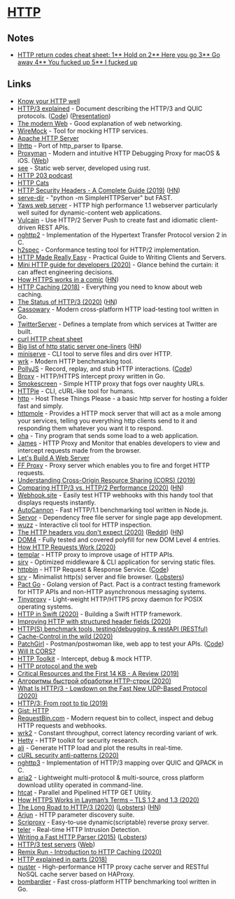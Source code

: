 # [HTTP](https://developer.mozilla.org/en-US/docs/Web/HTTP)

## Notes

- [HTTP return codes cheat sheet: 1** Hold on 2** Here you go 3** Go away 4** You fucked up 5\*\* I fucked up](https://twitter.com/anthilemoon/status/1105972205568094208)

## Links

- [Know your HTTP well](https://github.com/for-GET/know-your-http-well)
- [HTTP/3 explained](https://http3-explained.haxx.se/en) - Document describing the HTTP/3 and QUIC protocols. ([Code](https://github.com/bagder/http3-explained)) ([Presentation](https://daniel.haxx.se/http3-explained/))
- [The modern Web](http://ninenines.eu/docs/en/cowboy/1.0/guide/modern_web/) - Good explanation of web networking.
- [WireMock](https://github.com/tomakehurst/wiremock) - Tool for mocking HTTP services.
- [Apache HTTP Server](https://github.com/apache/httpd)
- [llhttp](https://github.com/nodejs/llhttp) - Port of http_parser to llparse.
- [Proxyman](https://github.com/ProxymanApp/Proxyman) - Modern and intuitive HTTP Debugging Proxy for macOS & iOS. ([Web](https://proxyman.io/))
- [see](https://github.com/wyhaya/see) - Static web server, developed using rust.
- [HTTP 203 podcast](https://developers.google.com/web/shows/http203/podcast/)
- [HTTP Cats](https://http.cat/)
- [HTTP Security Headers - A Complete Guide (2019)](https://nullsweep.com/http-security-headers-a-complete-guide/) ([HN](https://news.ycombinator.com/item?id=20468845))
- [serve-dir](https://github.com/maruel/serve-dir) - "python -m SimpleHTTPServer" but FAST.
- [Yaws web server](https://github.com/klacke/yaws) - HTTP high performance 1.1 webserver particularly well suited for dynamic-content web applications.
- [Vulcain](https://github.com/dunglas/vulcain) - Use HTTP/2 Server Push to create fast and idiomatic client-driven REST APIs.
- [nghttp2](https://github.com/nghttp2/nghttp2) - Implementation of the Hypertext Transfer Protocol version 2 in C.
- [h2spec](https://github.com/summerwind/h2spec) - Conformance testing tool for HTTP/2 implementation.
- [HTTP Made Really Easy](https://www.jmarshall.com/easy/http/) - Practical Guide to Writing Clients and Servers.
- [Mini HTTP guide for developers (2020)](https://charemza.name/blog/posts/abstractions/http/http-guide-for-developers/) - Glance behind the curtain: it can affect engineering decisions.
- [How HTTPS works in a comic](https://howhttps.works/) ([HN](https://news.ycombinator.com/item?id=24476469))
- [HTTP Caching (2018)](https://roadmap.sh/guides/http-caching) - Everything you need to know about web caching.
- [The Status of HTTP/3 (2020)](https://www.infoq.com/news/2020/01/http-3-status/) ([HN](https://news.ycombinator.com/item?id=22037242))
- [Cassowary](https://github.com/rogerwelin/cassowary) - Modern cross-platform HTTP load-testing tool written in Go.
- [TwitterServer](https://github.com/twitter/twitter-server) - Defines a template from which services at Twitter are built.
- [curl HTTP cheat sheet](https://curl.github.io/curl-cheat-sheet/http-sheet.html)
- [Big list of http static server one-liners](https://gist.github.com/willurd/5720255) ([HN](https://news.ycombinator.com/item?id=22082585))
- [miniserve](https://github.com/svenstaro/miniserve) - CLI tool to serve files and dirs over HTTP.
- [wrk](https://github.com/wg/wrk) - Modern HTTP benchmarking tool.
- [PollyJS](https://netflix.github.io/pollyjs/#/) - Record, replay, and stub HTTP interactions. ([Code](https://github.com/Netflix/pollyjs))
- [Broxy](https://github.com/rhaidiz/broxy) - HTTP/HTTPS intercept proxy written in Go.
- [Smokescreen](https://github.com/stripe/smokescreen) - Simple HTTP proxy that fogs over naughty URLs.
- [HTTPie](https://github.com/jakubroztocil/httpie) - CLI, cURL-like tool for humans.
- [http](https://github.com/thecoshman/http) - Host These Things Please - a basic http server for hosting a folder fast and simply.
- [httpmole](https://github.com/jcchavezs/httpmole) - Provides a HTTP mock server that will act as a mole among your services, telling you everything http clients send to it and responding them whatever you want it to respond.
- [oha](https://github.com/hatoo/oha) - Tiny program that sends some load to a web application.
- [James](https://github.com/james-proxy/james) - HTTP Proxy and Monitor that enables developers to view and intercept requests made from the browser.
- [Let's Build A Web Server](https://github.com/rspivak/lsbaws)
- [FF Proxy](https://github.com/TimeToogo/ff-proxy) - Proxy server which enables you to fire and forget HTTP requests.
- [Understanding Cross-Origin Resource Sharing (CORS) (2019)](https://miguelmota.com/blog/understanding-cross-origin-resource-sharing-cors/)
- [Comparing HTTP/3 vs. HTTP/2 Performance (2020)](https://blog.cloudflare.com/http-3-vs-http-2/) ([HN](https://news.ycombinator.com/item?id=22864573))
- [Webhook.site](https://webhook.site/) - Easily test HTTP webhooks with this handy tool that displays requests instantly.
- [AutoCannon](https://github.com/mcollina/autocannon) - Fast HTTP/1.1 benchmarking tool written in Node.js.
- [Servor](https://github.com/lukejacksonn/servor) - Dependency free file server for single page app development.
- [wuzz](https://github.com/asciimoo/wuzz) - Interactive cli tool for HTTP inspection.
- [The HTTP headers you don't expect (2020)](https://frenxi.com/http-headers-you-dont-expect/) ([Reddit](https://www.reddit.com/r/programming/comments/gl183w/the_http_headers_you_dont_expect/)) ([HN](https://news.ycombinator.com/item?id=23187948))
- [DOM4](https://github.com/WebReflection/dom4) - Fully tested and covered polyfill for new DOM Level 4 entries.
- [How HTTP Requests Work (2020)](https://lobste.rs/s/qvdgfa/how_http_requests_work)
- [templar](https://github.com/vektra/templar) - HTTP proxy to improve usage of HTTP APIs.
- [sirv](https://github.com/lukeed/sirv) - Optimized middleware & CLI application for serving static files.
- [httpbin](https://httpbin.org/) - HTTP Request & Response Service. ([Code](https://github.com/postmanlabs/httpbin))
- [srv](https://github.com/joshuarli/srv) - Minimalist http(s) server and file browser. ([Lobsters](https://lobste.rs/s/p6euqh/srv_minimalist_alternative_python_m_http))
- [Pact Go](https://github.com/pact-foundation/pact-go) - Golang version of Pact. Pact is a contract testing framework for HTTP APIs and non-HTTP asynchronous messaging systems.
- [Tinyproxy](https://github.com/tinyproxy/tinyproxy) - Light-weight HTTP/HTTPS proxy daemon for POSIX operating systems.
- [HTTP in Swift (2020)](https://davedelong.com/blog/2020/06/27/http-in-swift-part-1/) - Building a Swift HTTP framework.
- [Improving HTTP with structured header fields (2020)](https://www.fastly.com/blog/improve-http-structured-headers)
- [HTTP(S) benchmark tools, testing/debugging, & restAPI (RESTful)](https://github.com/denji/awesome-http-benchmark)
- [Cache-Control in the wild (2020)](https://www.fastly.com/blog/cache-control-wild)
- [PatchGirl](https://patchgirl.io/) - Postman/postwoman like, web app to test your APIs. ([Code](https://github.com/patchgirl/patchgirl))
- [Will It CORS?](https://httptoolkit.tech/will-it-cors/)
- [HTTP Toolkit](https://httptoolkit.tech/) - Intercept, debug & mock HTTP.
- [HTTP protocol and the web](https://codexpanse.com/courses/http)
- [Critical Resources and the First 14 KB - A Review (2019)](https://www.tunetheweb.com/blog/critical-resources-and-the-first-14kb/)
- [Алгоритмы быстрой обработки HTTP-строк (2020)](https://habr.com/ru/company/oleg-bunin/blog/493242/)
- [What Is HTTP/3 - Lowdown on the Fast New UDP-Based Protocol (2020)](https://kinsta.com/blog/http3/)
- [HTTP/3: From root to tip (2019)](https://blog.cloudflare.com/http-3-from-root-to-tip/)
- [Gist: HTTP](https://blog.theidrees.me/gist-http-ckfsc0deb01hwv6s1fol4fv26)
- [RequestBin.com](https://requestbin.com/) - Modern request bin to collect, inspect and debug HTTP requests and webhooks.
- [wrk2](https://github.com/giltene/wrk2) - Constant throughput, correct latency recording variant of wrk.
- [Hetty](https://github.com/dstotijn/hetty) - HTTP toolkit for security research.
- [ali](https://github.com/nakabonne/ali) - Generate HTTP load and plot the results in real-time.
- [cURL security anti-patterns (2020)](https://blog.pan-net.cloud/posts/curl-security-anti-patterns/)
- [nghttp3](https://github.com/ngtcp2/nghttp3) - Implementation of HTTP/3 mapping over QUIC and QPACK in C.
- [aria2](https://github.com/aria2/aria2) - Lightweight multi-protocol & multi-source, cross platform download utility operated in command-line.
- [htcat](https://github.com/htcat/htcat) - Parallel and Pipelined HTTP GET Utility.
- [How HTTPS Works in Layman’s Terms – TLS 1.2 and 1.3 (2020)](https://vinta.ws/code/how-https-works-in-laymans-terms-tls-1-2-and-1-3.html)
- [The Long Road to HTTP/3 (2020)](https://scorpil.com/post/the-long-road-to-http3/) ([Lobsters](https://lobste.rs/s/knfugz/long_road_http_3)) ([HN](https://news.ycombinator.com/item?id=24834767))
- [Arjun](https://github.com/s0md3v/Arjun) - HTTP parameter discovery suite.
- [Scriproxy](https://github.com/kkty/scriproxy) - Easy-to-use dynamic(scriptable) reverse proxy server.
- [teler](https://github.com/kitabisa/teler) - Real-time HTTP Intrusion Detection.
- [Writing a Fast HTTP Parser (2015)](https://httpwork.shop/workshop2015/presentations/oku-picohttpparser.pdf) ([Lobsters](https://lobste.rs/s/rh6bau/writing_fast_http_parser))
- [HTTP/3 test servers](https://github.com/bagder/HTTP3-test) ([Web](https://bagder.github.io/HTTP3-test/))
- [Remix Run - Introduction to HTTP Caching (2020)](https://www.youtube.com/watch?v=3XkU_DXcgl0)
- [HTTP explained in parts (2018)](http://dyszkiewicz.me/programming/http/server/kotlin/2018/07/31/http-part1.html)
- [nuster](https://github.com/jiangwenyuan/nuster) - High-performance HTTP proxy cache server and RESTful NoSQL cache server based on HAProxy.
- [bombardier](https://github.com/codesenberg/bombardier) - Fast cross-platform HTTP benchmarking tool written in Go.
